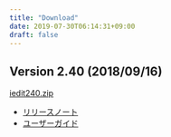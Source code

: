 ```yaml
---
title: "Download"
date: 2019-07-30T06:14:31+09:00
draft: false
---
```


## Version 2.40 (2018/09/16)

[iedit240.zip](iedit240.zip)

- [リリースノート](http://iedit.kondoumh.com/releasenotes/)
- [ユーザーガイド](http://iedit.kondoumh.com/)